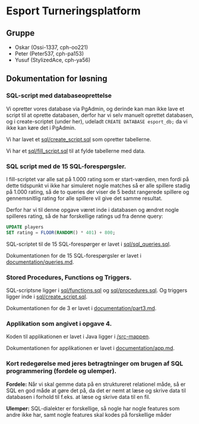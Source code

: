 # Esport Turneringsplatform

## Gruppe

- Oskar (Ossi-1337, cph-oo221)
- Peter (Peter537, cph-pa153)
- Yusuf (StylizedAce, cph-ya56)

## Dokumentation for løsning

### SQL-script med databaseoprettelse

Vi opretter vores database via PgAdmin, og derinde kan man ikke lave et script til at oprette databasen, derfor har vi selv manuelt oprettet databasen, og i create-scriptet (under her), udeladt `CREATE DATABASE esport_db;` da vi ikke kan køre det i PgAdmin.

Vi har lavet et [sql/create_script.sql](/sql/create_script.sql) som opretter tabellerne.

Vi har et [sql/fill_script.sql](/sql/fill_script.sql) til at fylde tabellerne med data.

### SQL script med de 15 SQL-forespørgsler.

I fill-scriptet var alle sat på 1.000 rating som er start-værdien, men fordi på dette tidspunkt vi ikke har simuleret nogle matches så er alle spillere stadig på 1.000 rating, så de to queries der viser de 5 bedst rangerede spillere og gennemsnitlig rating for alle spillere vil give det samme resultat.

Derfor har vi til denne opgave været inde i databasen og ændret nogle spilleres rating, så de har forskellige ratings ud fra denne query:

```sql
UPDATE players
SET rating = FLOOR(RANDOM() * 401) + 800;
```

SQL-scriptet til de 15 SQL-forespørger er lavet i [sql/sql_queries.sql](/sql/sql_queries.sql).

Dokumentationen for de 15 SQL-forespørgsler er lavet i [documentation/queries.md](/documentation/queries.md).

### Stored Procedures, Functions og Triggers.

SQL-scriptsne ligger i [sql/functions.sql](/sql/functions.sql) og [sql/procedures.sql](/sql/procedures.sql). Og triggers ligger inde i [sql/create_script.sql](/sql/create_script.sql).

Dokumentationen for de 3 er lavet i [documentation/part3.md](/documentation/part3.md).

### Applikation som angivet i opgave 4.

Koden til applikationen er lavet i Java ligger i [/src-mappen](/src/).

Dokumentationen for applikationen er lavet i [documentation/app.md](/documentation/app.md).

### Kort redegørelse med jeres betragtninger om brugen af SQL programmering (fordele og ulemper).

**Fordele:** Når vi skal gemme data på en struktureret relationel måde, så er SQL en god måde at gøre det på, da det er nemt at læse og skrive data til databasen i forhold til f.eks. at læse og skrive data til en fil.

**Ulemper:** SQL-dialekter er forskellige, så nogle har nogle features som andre ikke har, samt nogle features skal kodes på forskellige måder
